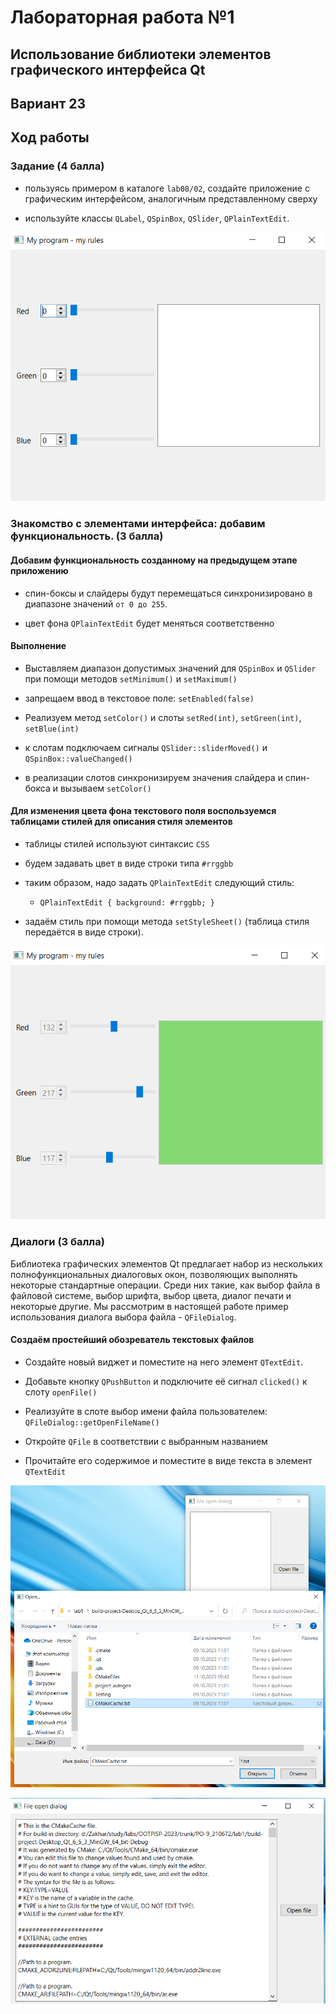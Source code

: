 # Лабораторная работа №1 #

## Использование библиотеки элементов графического интерфейса Qt ##

## Вариант 23 ##

## Ход работы ##

### Задание (4 балла) ###

- пользуясь примером в каталоге `lab08/02`, создайте приложение с графическим интерфейсом, аналогичным представленному сверху

- используйте классы `QLabel`, `QSpinBox`, `QSlider`, `QPlainTextEdit`.

![screenshot1](img/screenshot1.png)

### Знакомство с элементами интерфейса: добавим функциональность. (3 балла) ###

#### Добавим функциональность созданному на предыдущем этапе приложению ####

- спин-боксы и слайдеры будут перемещаться синхронизировано в диапазоне значений `от 0 до 255`.

- цвет фона `QPlainTextEdit` будет меняться соответственно

#### Выполнение ####

- Выставляем диапазон допустимых значений для `QSpinBox` и `QSlider` при помощи методов `setMinimum()` и `setMaximum()`

- запрещаем ввод в текстовое поле: `setEnabled(false)`

- Реализуем метод `setColor()` и слоты `setRed(int)`, `setGreen(int)`, `setBlue(int)`

- к слотам подключаем сигналы `QSlider::sliderMoved()` и `QSpinBox::valueChanged()`

- в реализации слотов синхронизируем значения слайдера и спин-бокса и вызываем `setColor()`

#### Для изменения цвета фона текстового поля воспользуемся таблицами стилей для описания стиля элементов ####

- таблицы стилей используют синтаксис `CSS`

- будем задавать цвет в виде строки типа `#rrggbb`

- таким образом, надо задать `QPlainTextEdit` следующий стиль:

  - `QPlainTextEdit { background: #rrggbb; }`

- задаём стиль при помощи метода `setStyleSheet()` (таблица стиля передаётся в виде строки).

![screenshot2](img/screenshot2.png)

### Диалоги (3 балла) ###

Библиотека графических элементов Qt предлагает набор из нескольких полнофункциональных диалоговых окон, позволяющих выполнять некоторые стандартные операции. Среди них такие, как выбор файла в файловой системе, выбор шрифта, выбор цвета, диалог печати и некоторые другие. Мы рассмотрим в настоящей работе пример использования диалога выбора файла - `QFileDialog`.

#### Создаём простейший обозреватель текстовых файлов ####

- Создайте новый виджет и поместите на него элемент `QTextEdit`.

- Добавьте кнопку `QPushButton` и подключите её сигнал `clicked()` к слоту `openFile()`

- Реализуйте в слоте выбор имени файла пользователем: `QFileDialog::getOpenFileName()`

- Откройте `QFile` в соответствии с выбранным названием

- Прочитайте его содержимое и поместите в виде текста в элемент `QTextEdit`

![screenshot3](img/screenshot3.png)

![screenshot4](img/screenshot4.png)
